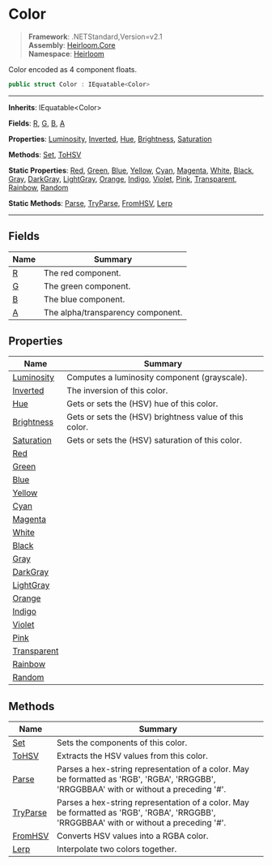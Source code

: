 # Color

> **Framework**: .NETStandard,Version=v2.1  
> **Assembly**: [Heirloom.Core][0]  
> **Namespace**: [Heirloom][0]  

Color encoded as 4 component floats.

```cs
public struct Color : IEquatable<Color>
```

--------------------------------------------------------------------------------

**Inherits**: IEquatable\<Color>

**Fields**: [R][1], [G][2], [B][3], [A][4]

**Properties**: [Luminosity][5], [Inverted][6], [Hue][7], [Brightness][8], [Saturation][9]

**Methods**: [Set][10], [ToHSV][11]

**Static Properties**: [Red][12], [Green][13], [Blue][14], [Yellow][15], [Cyan][16], [Magenta][17], [White][18], [Black][19], [Gray][20], [DarkGray][21], [LightGray][22], [Orange][23], [Indigo][24], [Violet][25], [Pink][26], [Transparent][27], [Rainbow][28], [Random][29]

**Static Methods**: [Parse][30], [TryParse][31], [FromHSV][32], [Lerp][33]

--------------------------------------------------------------------------------

## Fields

| Name   | Summary                           |
|--------|-----------------------------------|
| [R][1] | The red component.                |
| [G][2] | The green component.              |
| [B][3] | The blue component.               |
| [A][4] | The alpha/transparency component. |

## Properties

| Name              | Summary                                                |
|-------------------|--------------------------------------------------------|
| [Luminosity][5]   | Computes a luminosity component (grayscale).           |
| [Inverted][6]     | The inversion of this color.                           |
| [Hue][7]          | Gets or sets the (HSV) hue of this color.              |
| [Brightness][8]   | Gets or sets the (HSV) brightness value of this color. |
| [Saturation][9]   | Gets or sets the (HSV) saturation of this color.       |
| [Red][12]         |                                                        |
| [Green][13]       |                                                        |
| [Blue][14]        |                                                        |
| [Yellow][15]      |                                                        |
| [Cyan][16]        |                                                        |
| [Magenta][17]     |                                                        |
| [White][18]       |                                                        |
| [Black][19]       |                                                        |
| [Gray][20]        |                                                        |
| [DarkGray][21]    |                                                        |
| [LightGray][22]   |                                                        |
| [Orange][23]      |                                                        |
| [Indigo][24]      |                                                        |
| [Violet][25]      |                                                        |
| [Pink][26]        |                                                        |
| [Transparent][27] |                                                        |
| [Rainbow][28]     |                                                        |
| [Random][29]      |                                                        |

## Methods

| Name           | Summary                                                                                                                                 |
|----------------|-----------------------------------------------------------------------------------------------------------------------------------------|
| [Set][10]      | Sets the components of this color.                                                                                                      |
| [ToHSV][11]    | Extracts the HSV values from this color.                                                                                                |
| [Parse][30]    | Parses a hex-string representation of a color. May be formatted as 'RGB', 'RGBA', 'RRGGBB', 'RRGGBBAA' with or without a preceding '#'. |
| [TryParse][31] | Parses a hex-string representation of a color. May be formatted as 'RGB', 'RGBA', 'RRGGBB', 'RRGGBBAA' with or without a preceding '#'. |
| [FromHSV][32]  | Converts HSV values into a RGBA color.                                                                                                  |
| [Lerp][33]     | Interpolate two colors together.                                                                                                        |

[0]: ..\Heirloom.Core.md
[1]: Heirloom.Color.R.md
[2]: Heirloom.Color.G.md
[3]: Heirloom.Color.B.md
[4]: Heirloom.Color.A.md
[5]: Heirloom.Color.Luminosity.md
[6]: Heirloom.Color.Inverted.md
[7]: Heirloom.Color.Hue.md
[8]: Heirloom.Color.Brightness.md
[9]: Heirloom.Color.Saturation.md
[10]: Heirloom.Color.Set.md
[11]: Heirloom.Color.ToHSV.md
[12]: Heirloom.Color.Red.md
[13]: Heirloom.Color.Green.md
[14]: Heirloom.Color.Blue.md
[15]: Heirloom.Color.Yellow.md
[16]: Heirloom.Color.Cyan.md
[17]: Heirloom.Color.Magenta.md
[18]: Heirloom.Color.White.md
[19]: Heirloom.Color.Black.md
[20]: Heirloom.Color.Gray.md
[21]: Heirloom.Color.DarkGray.md
[22]: Heirloom.Color.LightGray.md
[23]: Heirloom.Color.Orange.md
[24]: Heirloom.Color.Indigo.md
[25]: Heirloom.Color.Violet.md
[26]: Heirloom.Color.Pink.md
[27]: Heirloom.Color.Transparent.md
[28]: Heirloom.Color.Rainbow.md
[29]: Heirloom.Color.Random.md
[30]: Heirloom.Color.Parse.md
[31]: Heirloom.Color.TryParse.md
[32]: Heirloom.Color.FromHSV.md
[33]: Heirloom.Color.Lerp.md
